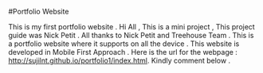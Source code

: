 #Portfolio Website 

This is my first portfolio website .
Hi All , 
   This is a mini project , This project guide was Nick Petit . All thanks to Nick Petit and Treehouse Team .
   This is a portfolio website where it supports on all the device . This website is developed in Mobile First Approach . 
   Here is the url for the webpage : http://sujilnt.github.io/portfolio1/index.html.
   Kindly comment below . 
   
   
